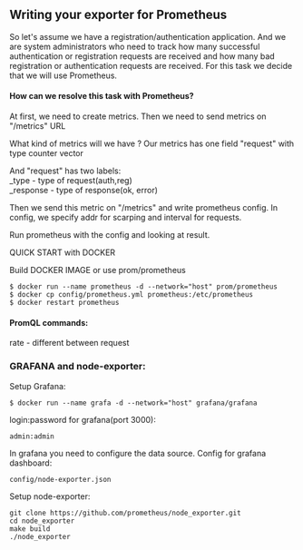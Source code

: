 ## Writing your exporter for Prometheus

So let's assume we have a registration/authentication application. And we are system administrators who need to track 
how many successful authentication or registration requests are received and how many 
bad registration or authentication requests are received.
For this task we decide that we will use Prometheus.

#### How can we resolve this task with Prometheus?

At first, we need to create metrics. 
Then we need to send metrics on "/metrics" URL

What kind of metrics will we have ?
Our metrics has one field "request" with type counter vector 

And "request" has two labels:\
    _type - type of request(auth,reg)\
    _response - type of response(ok, error)

Then we send this metric on "/metrics" and write prometheus config.
In config, we specify addr for scarping and interval for requests.

Run prometheus with the config and looking at result.

QUICK START with DOCKER 

Build DOCKER IMAGE or use prom/prometheus
```
$ docker run --name prometheus -d --network="host" prom/prometheus
$ docker cp config/prometheus.yml prometheus:/etc/prometheus
$ docker restart prometheus
```


#### PromQL commands:
rate - different between request


### GRAFANA and node-exporter:
Setup Grafana: 
```
$ docker run --name grafa -d --network="host" grafana/grafana
```
login:password for grafana(port 3000):
```
admin:admin
```
In grafana you need to configure the data source.
Config for grafana dashboard:
```
config/node-exporter.json
```
Setup node-exporter:
```
git clone https://github.com/prometheus/node_exporter.git
cd node_exporter
make build
./node_exporter
```